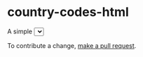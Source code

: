 # country-codes-html
A simple <select> with a complete list of country and phone codes codes. [View the list here](_country_codes.html).

To contribute a change, [make a pull request](https://github.com/etjossem/country-codes-html/pulls).

